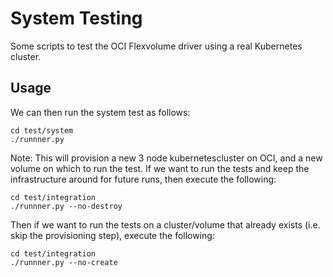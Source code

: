 # System Testing

Some scripts to test the OCI Flexvolume driver using a real Kubernetes cluster.

## Usage

We can then run the system test as follows:

```
cd test/system
./runnner.py
```

Note: This will provision a new 3 node kubernetescluster on OCI, and a new volume on which to run the test.
If we want to run the tests and keep the infrastructure around for future runs, then execute the following:

```
cd test/integration
./runnner.py --no-destroy
```

Then if we want to run the tests on a cluster/volume that already exists (i.e. skip the provisioning step),
execute the following:

```
cd test/integration
./runnner.py --no-create
```

